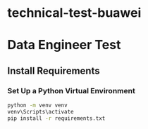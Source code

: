 # technical-test-buawei
# Data Engineer Test
## Install Requirements
### Set Up a Python Virtual Environment
```bash
python -m venv venv
venv\Scripts\activate
pip install -r requirements.txt
```
